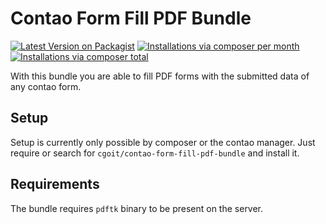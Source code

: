 # Contao Form Fill PDF Bundle

[![Latest Version on Packagist](http://img.shields.io/packagist/v/cgoit/contao-form-fill-pdf-bundle.svg?style=flat)](https://packagist.org/packages/cgoit/contao-form-fill-pdf-bundle)
[![Installations via composer per month](http://img.shields.io/packagist/dm/cgoit/contao-form-fill-pdf-bundle.svg?style=flat)](https://packagist.org/packages/cgoit/contao-form-fill-pdf-bundle)
[![Installations via composer total](http://img.shields.io/packagist/dt/cgoit/contao-form-fill-pdf-bundle.svg?style=flat)](https://packagist.org/packages/cgoit/contao-form-fill-pdf-bundle)

With this bundle you are able to fill PDF forms with the submitted data of any contao form.

## Setup ##

Setup is currently only possible by composer or the contao manager. Just require or search for ```cgoit/contao-form-fill-pdf-bundle``` and install it.

## Requirements ##

The bundle requires `pdftk` binary to be present on the server.